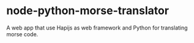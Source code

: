 # node-python-morse-translator

A web app that use Hapijs as web framework and Python for translating morse code.